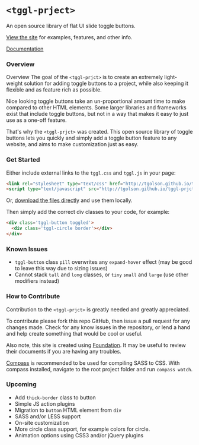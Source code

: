 # ```<tggl-prject>```

An open source library of flat UI slide toggle buttons.

[View the site](http://tgolson.github.io/tggl-prjct/) for examples, features, and other info.

[Documentation](https://github.com/TGOlson/tggl-prjct/blob/gh-pages/documentation/README.md)

### Overview

Overview
The goal of the ```<tggl-prjct>``` is to create an extremely light-weight solution for adding toggle buttons to a project, while also keeping it flexible and as feature rich as possible.

Nice looking toggle buttons take an un-proportional amount time to make compared to other HTML elements. Some larger libraries and frameworks exist that include toggle buttons, but not in a way that makes it easy to just use as a one-off feature.

That's why the ```<tggl-prjct>``` was created. This open source library of toggle buttons lets you quickly and simply add a toggle button feature to any website, and aims to make customization just as easy.

### Get Started

Either include external links to the ```tggl.css``` and ```tggl.js``` in your page:

```html
<link rel="stylesheet" type="text/css" href="http://tgolson.github.io/tggl-prjct/stylesheetes/tggl.css">
<script type="text/javascript" src="http://tgolson.github.io/tggl-prjct/js/tggl.js"></script>
```
Or, [download the files directly](https://github.com/TGOlson/tggl-prjct/archive/gh-pages.zip) and use them locally.

Then simply add the correct div classes to your code, for example:

```html
<div class='tggl-button toggled'>
  <div class='tggl-circle border'></div>
</div>
```

### Known Issues

* ```tggl-button``` class ```pill``` overwrites any ```expand-hover``` effect (may be good to leave this way due to sizing issues)
* Cannot stack ```tall``` and ```long``` classes, or ```tiny``` ```small``` and ```large``` (use other modifiers instead)

### How to Contribute

Contribution to the ```<tggl-prjct>``` is greatly needed and greatly appreciated.

To contribute please fork this repo GitHub, then issue a pull request for any changes made. Check for any know issues in the repository, or lend a hand and help create something that would be cool or useful.

Also note, this site is created using [Foundation](http://foundation.zurb.com/). It may be useful to review their documents if you are having any troubles.

[Compass](http://compass-style.org/) is recommended to be used for compiling SASS to CSS. With compass installed, navigate to the root project folder and run ```compass watch```.

### Upcoming

* Add ```thick-border``` class to button
* Simple JS action plugins
* Migration to ```button``` HTML element from ```div```
* SASS and/or LESS support
* On-site customization
* More circle class support, for example colors for circle.
* Animation options using CSS3 and/or jQuery plugins